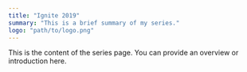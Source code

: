 ```yaml
---
title: "Ignite 2019"
summary: "This is a brief summary of my series."
logo: "path/to/logo.png"
---
```


This is the content of the series page. You can provide an overview or introduction here.